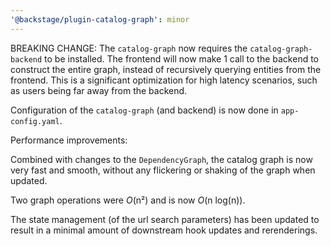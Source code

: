 ```yaml
---
'@backstage/plugin-catalog-graph': minor
---
```


BREAKING CHANGE:
The `catalog-graph` now requires the `catalog-graph-backend` to be installed. The frontend will now make 1 call to the backend to construct the entire graph, instead of recursively querying entities from the frontend. This is a significant optimization for high latency scenarios, such as users being far away from the backend.

Configuration of the `catalog-graph` (and backend) is now done in `app-config.yaml`.

Performance improvements:

Combined with changes to the `DependencyGraph`, the catalog graph is now very fast and smooth, without any flickering or shaking of the graph when updated.

Two graph operations were _O_(n²) and is now _O_(n log(n)).

The state management (of the url search parameters) has been updated to result in a minimal amount of downstream hook updates and rerenderings.
